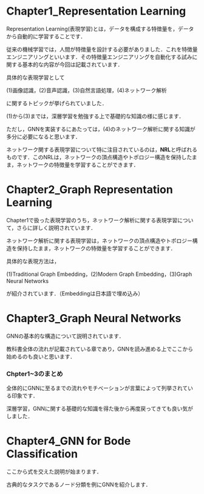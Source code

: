 # Chapter1_Representation Learning
Representation Learning(表現学習)とは，データを構成する特徴量を，データから自動的に学習することです．

従来の機械学習では，人間が特徴量を設計する必要がありました．これを特徴量エンジニアリングといいます．その特徴量エンジニアリングを自動化する試みに関する基本的な内容が今回は記載されています．

具体的な表現学習として

(1)画像認識，(2)音声認識，(3)自然言語処理，(4)ネットワーク解析

に関するトピックが挙げられていました．

(1)から(3)までは，深層学習を勉強する上で基礎的な知識の様に感じます．

ただし，GNNを実装するにあたっては，(4)のネットワーク解析に関する知識が多分に必要になると思います．

ネットワーク関する表現学習について特に注目されているのは，$\textbf{NRL}$と呼ばれるものです．このNRLは，ネットワークの頂点構造やトポロジー構造を保持したまま，ネットワークの特徴量を学習することができます．

# Chapter2_Graph Representation Learning
Chapter1で扱った表現学習のうち，ネットワーク解析に関する表現学習について，さらに詳しく説明されています．

ネットワーク解析に関する表現学習は，ネットワークの頂点構造やトポロジー構造を保持したまま，ネットワークの特徴量を学習することができます．

具体的な表現方法は，

(1)Traditional Graph Embedding，(2)Modern Graph Embedding，(3)Graph Neural Networks

が紹介されています．（Embeddingは日本語で埋め込み）

# Chapter3_Graph Neural Networks
GNNの基本的な構造について説明されています．

教科書全体の流れが記載されている章であり，GNNを読み進める上でここから始めるのも良いと思います．

### Chpter1~3のまとめ
全体的にGNNに至るまでの流れやモチベーションが言葉によって列挙されている印象です．

深層学習，GNNに関する基礎的な知識を得た後から再度戻ってきても良い気がしました．

# Chapter4_GNN for Bode Classification
ここから式を交えた説明が始まります．

古典的なタスクであるノード分類を例にGNNを紹介します．